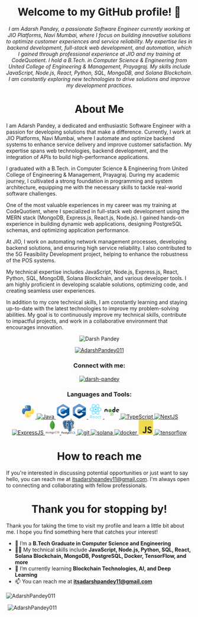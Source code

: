 <h1 align="center">Welcome to my GitHub profile! 👋</h1>
<h6 align="center">I am Adarsh Pandey, a passionate Software Engineer currently working at JIO Platforms, Navi Mumbai, where I focus on building innovative solutions to optimize customer experiences and service reliability. My expertise lies in backend development, full-stack web development, and automation, which I gained through professional experience at JIO and my training at CodeQuotient. I hold a B.Tech. in Computer Science & Engineering from United College of Engineering & Management, Prayagraj. My skills include JavaScript, Node.js, React, Python, SQL, MongoDB, and Solana Blockchain. I am constantly exploring new technologies to drive solutions and improve my development practices.</h6>

<h1 align="center">About Me</h1>
<p>I am Adarsh Pandey, a dedicated and enthusiastic Software Engineer with a passion for developing solutions that make a difference. Currently, I work at JIO Platforms, Navi Mumbai, where I automate and optimize backend systems to enhance service delivery and improve customer satisfaction. My expertise spans web technologies, backend development, and the integration of APIs to build high-performance applications. 

I graduated with a B.Tech. in Computer Science & Engineering from United College of Engineering & Management, Prayagraj. During my academic journey, I cultivated a strong foundation in programming and system architecture, equipping me with the necessary skills to tackle real-world software challenges.

One of the most valuable experiences in my career was my training at CodeQuotient, where I specialized in full-stack web development using the MERN stack (MongoDB, Express.js, React.js, Node.js). I gained hands-on experience in building dynamic web applications, designing PostgreSQL schemas, and optimizing application performance. 

At JIO, I work on automating network management processes, developing backend solutions, and ensuring high service reliability. I also contributed to the 5G Feasibility Development project, helping to enhance the robustness of the POS systems.

My technical expertise includes JavaScript, Node.js, Express.js, React, Python, SQL, MongoDB, Solana Blockchain, and various developer tools. I am highly proficient in developing scalable solutions, optimizing code, and creating seamless user experiences. 

In addition to my core technical skills, I am constantly learning and staying up-to-date with the latest technologies to improve my problem-solving abilities. My goal is to continuously improve my technical skills, contribute to impactful projects, and work in a collaborative environment that encourages innovation.</p>


<p align="center"> <img src="https://komarev.com/ghpvc/?username=itsadarshpandey11&label=Profile%20views&color=0e75b6&style=flat" alt="Darsh Pandey" /> </p>

<p align="center"> <a href="https://github.com/AdarshPandey011"><img src="https://github-profile-trophy.vercel.app/?username=AdarshPandey011" alt="AdarshPandey011" /></a> </p>
<h3 align="center">Connect with me:</h3>
<p align="center">
  <a href="https://www.linkedin.com/in/AdarshPandey11/" target="blank"><img align="center" src="https://www.vectorlogo.zone/logos/linkedin/linkedin-tile.svg" alt="darsh-pandey" height="45" width="45" /></a>
</p>

<h3 align="center">Languages and Tools:</h3>
<p align="center">
  <a href="https://www.python.org" target="_blank" rel="noreferrer"> <img src="https://raw.githubusercontent.com/devicons/devicon/master/icons/python/python-original.svg" alt="python" width="40" height="40"/> </a><a href="https://www.java.com/en/" target="_blank" rel="noreferrer"> <img src="https://images.javatpoint.com/core/images/java-logo1.png" alt="Java" width="40" height="40"/> </a><a href="https://www.cprogramming.com/" target="_blank" rel="noreferrer"> <img src="https://raw.githubusercontent.com/devicons/devicon/master/icons/c/c-original.svg" alt="c" width="40" height="40"/> </a><a href="https://www.w3schools.com/cpp/" target="_blank" rel="noreferrer"> <img src="https://raw.githubusercontent.com/devicons/devicon/master/icons/cplusplus/cplusplus-original.svg" alt="cplusplus" width="40" height="40"/> </a><a href="https://reactjs.org/" target="_blank" rel="noreferrer"> <img src="https://raw.githubusercontent.com/devicons/devicon/master/icons/react/react-original-wordmark.svg" alt="react" width="40" height="40"/> </a><a href="https://nodejs.org" target="_blank" rel="noreferrer"> <img src="https://raw.githubusercontent.com/devicons/devicon/master/icons/nodejs/nodejs-original-wordmark.svg" alt="nodejs" width="40" height="40"/><a href="https://www.typescriptlang.org" target="_blank" rel="noreferrer"> <img src="https://upload.wikimedia.org/wikipedia/commons/thumb/4/4c/Typescript_logo_2020.svg/1024px-Typescript_logo_2020.svg.png" alt="TypeScript" width="40" height="40"/><a href="https://nextjs.org" target="_blank" rel="noreferrer"> <img src="https://images-cdn.openxcell.com/wp-content/uploads/2024/07/24154156/dango-inner-2.webp" alt="NextJS" width="40" height="40"/><a href="https://expressjs.com" target="_blank" rel="noreferrer"> <img src="https://miro.medium.com/v2/resize:fit:1400/format:webp/1*XP-mZOrIqX7OsFInN2ngRQ.png" alt="ExpressJS" width="40" height="40"/> </a>
  <a href="https://www.mongodb.com/" target="_blank" rel="noreferrer"> <img src="https://raw.githubusercontent.com/devicons/devicon/master/icons/mongodb/mongodb-original-wordmark.svg" alt="mongodb" width="40" height="40"/> </a><a href="https://www.postgresql.org" target="_blank" rel="noreferrer"> <img src="https://raw.githubusercontent.com/devicons/devicon/master/icons/postgresql/postgresql-original-wordmark.svg" alt="postgresql" width="40" height="40"/> </a><a href="https://git-scm.com/" target="_blank" rel="noreferrer"> <img src="https://www.vectorlogo.zone/logos/git-scm/git-scm-icon.svg" alt="git" width="40" height="40"/> </a><a href="https://www.solana.com/" target="_blank" rel="noreferrer"> <img src="https://www.tronweekly.com/wp-content/uploads/2024/09/CAMP-2024-05-18T205746.162-2.jpg" alt="solana" width="40" height="40"/> </a><a href="https://www.docker.com/" target="_blank" rel="noreferrer"> <img src="https://www.vectorlogo.zone/logos/docker/docker-icon.svg" alt="docker" width="40" height="40"/> </a><a href="https://www.javascript.com/" target="_blank" rel="noreferrer"> <img src="https://raw.githubusercontent.com/devicons/devicon/master/icons/javascript/javascript-original.svg" alt="javascript" width="40" height="40"/> </a><a href="https://www.tensorflow.org" target="_blank" rel="noreferrer"> <img src="https://www.vectorlogo.zone/logos/tensorflow/tensorflow-icon.svg" alt="tensorflow" width="40" height="40"/> </a>
</p>

<h1 align="center">How to reach me</h1>
<p>If you're interested in discussing potential opportunities or just want to say hello, you can reach me at <a href="mailto:itsadarshpandey11@gmail.com">itsadarshpandey11@gmail.com</a>. I'm always open to connecting and collaborating with fellow professionals.</p>

<h1 align="center">Thank you for stopping by!</h1>
<p>Thank you for taking the time to visit my profile and learn a little bit about me. I hope you find something here that catches your interest!</p>

- 🚀 I’m a **B.Tech Graduate in Computer Science and Engineering**
- 👨‍💻 My technical skills include **JavaScript, Node.js, Python, SQL, React, Solana Blockchain, MongoDB, PostgreSQL, Docker, TensorFlow, and more**
- 💬 I’m currently learning **Blockchain Technologies, AI, and Deep Learning**
- 📫 You can reach me at **itsadarshpandey11@gmail.com**

<p><img align="center" src="https://github-readme-stats.vercel.app/api/top-langs?username=AdarshPandey011&show_icons=true&locale=en&layout=compact" alt="AdarshPandey011" /></p>

<p>&nbsp;<img align="center" src="https://github-readme-stats.vercel.app/api?username=AdarshPandey011&show_icons=true&locale=en" alt="AdarshPandey011" /></p>

